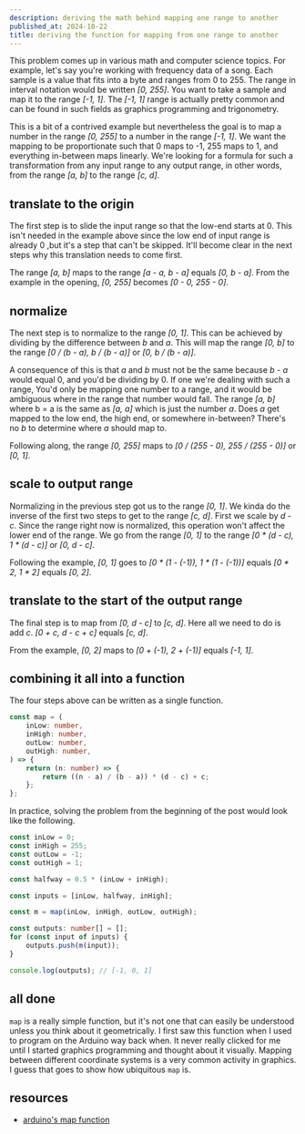 ```yaml
---
description: deriving the math behind mapping one range to another
published_at: 2024-10-22
title: deriving the function for mapping from one range to another
---
```


This problem comes up in various math and computer science topics. For example,
let's say you're working with frequency data of a song. Each sample is a value
that fits into a byte and ranges from 0 to 255. The range in interval notation
would be written _[0, 255]_. You want to take a sample and map it to the range
_[-1, 1]_. The _[-1, 1]_ range is actually pretty common and can be found in such
fields as graphics programming and trigonometry.

This is a bit of a contrived example but nevertheless the goal is to map a
number in the range _[0, 255]_ to a number in the range _[-1, 1]_. We want the
mapping to be proportionate such that 0 maps to -1, 255 maps to 1, and
everything in-between maps linearly. We're looking for a formula for such a
transformation from any input range to any output range, in other words, from
the range _[a, b]_ to the range _[c, d]_.

## translate to the origin

The first step is to slide the input range so that the low-end starts at 0. This
isn't needed in the example above since the low end of input range is already 0
,but it's a step that can't be skipped. It'll become clear in the next steps why
this translation needs to come first.

The range _[a, b]_ maps to the range _[a - a, b - a]_ equals _[0, b - a]_. From
the example in the opening, _[0, 255]_ becomes _[0 - 0, 255 - 0]_.

## normalize

The next step is to normalize to the range _[0, 1]_. This can be achieved by
dividing by the difference between _b_ and _a_. This will map the range _[0, b]_
to the range _[0 / (b - a), b / (b - a)]_ or _[0, b / (b - a)]_.

A consequence of this is that _a_ and _b_ must not be the same because _b - a_
would equal 0, and you'd be dividing by 0. If one we're dealing with such a
range, You'd only be mapping one number to a range, and it would be ambiguous
where in the range that number would fall. The range _[a, b]_ where b = a is the
same as _[a, a]_ which is just the number _a_. Does _a_ get mapped to the low
end, the high end, or somewhere in-between? There's no _b_ to determine where _a_
should map to.

Following along, the range _[0, 255]_ maps to _[0 / (255 - 0), 255 / (255 - 0)]_
or _[0, 1]_.

## scale to output range

Normalizing in the previous step got us to the range _[0, 1]_. We kinda do the
inverse of the first two steps to get to the range _[c, d]_. First we scale by
_d - c_. Since the range right now is normalized, this operation won't affect
the lower end of the range. We go from the range _[0, 1]_ to the range _[0 *
(d - c), 1 * (d - c)]_ or _[0, d - c]_.

Following the example, _[0, 1]_ goes to _[0 * (1 - (-1)), 1 * (1 - (-1))]_
equals _[0 * 2, 1 * 2]_ equals _[0, 2]_.

## translate to the start of the output range

The final step is to map from _[0, d - c]_ to _[c, d]_. Here all we need to do
is add _c_. _[0 + c, d - c + c]_ equals _[c, d]_.

From the example, _[0, 2]_ maps to _[0 + (-1), 2 + (-1)]_ equals _[-1, 1]_.

## combining it all into a function

The four steps above can be written as a single function.

```typescript
const map = (
	inLow: number,
	inHigh: number,
	outLow: number,
	outHigh: number,
) => {
	return (n: number) => {
		return ((n - a) / (b - a)) * (d - c) + c;
	};
};
```

In practice, solving the problem from the beginning of the post would look like
the following.

```typescript
const inLow = 0;
const inHigh = 255;
const outLow = -1;
const outHigh = 1;

const halfway = 0.5 * (inLow + inHigh);

const inputs = [inLow, halfway, inHigh];

const m = map(inLow, inHigh, outLow, outHigh);

const outputs: number[] = [];
for (const input of inputs) {
	outputs.push(m(input));
}

console.log(outputs); // [-1, 0, 1]
```

## all done

`map` is a really simple function, but it's not one that can easily be understood
unless you think about it geometrically. I first saw this function when I used
to program on the Arduino way back when. It never really clicked for me until I
started graphics programming and thought about it visually. Mapping between
different coordinate systems is a very common activity in graphics. I guess that
goes to show how ubiquitous `map` is.

## resources

- [arduino's map function](https://docs.arduino.cc/language-reference/en/functions/math/map/)
